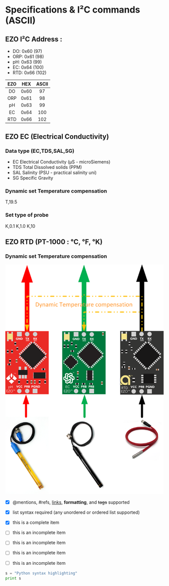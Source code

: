 # Specifications & I²C commands (ASCII)

## EZO I²C Address :
- DO: 0x60 (97)
- ORP: 0x61 (98)
- pH: 0x63 (99)
- EC: 0x64 (100)
- RTD: 0x66 (102)

| EZO  | HEX  | ASCII  |
|:-:|:-:|:-:|
| DO  | 0x60  | 97  |
| ORP  | 0x61  | 98  |
| pH  | 0x63  | 99  |
| EC  | 0x64  | 100  |
| RTD  | 0x66  | 102  |

## EZO EC (Electrical Conductivity)

### Data type (EC,TDS,SAL,SG)
- EC	Electrical Conductivity (μS - microSiemens)
- TDS 	Total Dissolved solids (PPM)
- SAL	Salinity (PSU - practical salinity uni)
- SG	Specific Gravity

### Dynamic set Temperature compensation

T,19.5

### Set type of probe

K,0.1 K,1.0 K,10

## EZO RTD (PT-1000 : °C, °F, °K)
### Dynamic set Temperature compensation
<img src="https://github.com/captainigloo/HydMan/blob/master/docs/EZO_Circuits/Dynamic%20Temerature%20compensation.png" width="600">


- [x] @mentions, #refs, [links](), **formatting**, and <del>tags</del> supported
- [x] list syntax required (any unordered or ordered list supported)
- [x] this is a complete item
- [ ] this is an incomplete item
- [ ] this is an incomplete item
- [ ] this is an incomplete item
- [ ] this is an incomplete item


```python
s = "Python syntax highlighting"
print s
```
